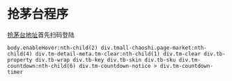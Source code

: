 # 抢茅台程序



[抢茅台地址](https://chaoshi.detail.tmall.com/item.htm?id=20739895092&pid=mm_25282911_3455987_109007250312&skuId=4227830352490)首先扫码登陆

```
body.enableHover:nth-child(2) div.tmall-chaoshi.page-market:nth-child(4) div.tm-detail-meta.tm-clear:nth-child(1) div.tm-clear div.tb-property div.tb-wrap div.tb-key div.tb-skin div.tb-sku div.tm-countdown:nth-child(6) div.tm-countdown-notice > div.tm-countdown-timer
```

